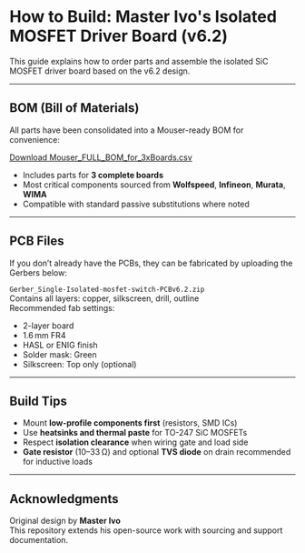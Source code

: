 # How to Build: Master Ivo's Isolated MOSFET Driver Board (v6.2)

This guide explains how to order parts and assemble the isolated SiC MOSFET driver board based on the v6.2 design.

---

## BOM (Bill of Materials)

All parts have been consolidated into a Mouser-ready BOM for convenience:

 [Download Mouser_FULL_BOM_for_3xBoards.csv](./Mouser_FULL_BOM_for_3xBoards.csv)

- Includes parts for **3 complete boards**
- Most critical components sourced from **Wolfspeed**, **Infineon**, **Murata**, **WIMA**
- Compatible with standard passive substitutions where noted

---

## PCB Files

If you don’t already have the PCBs, they can be fabricated by uploading the Gerbers below:

 `Gerber_Single-Isolated-mosfet-switch-PCBv6.2.zip`  
 Contains all layers: copper, silkscreen, drill, outline  
 Recommended fab settings:
- 2-layer board
- 1.6 mm FR4
- HASL or ENIG finish
- Solder mask: Green
- Silkscreen: Top only (optional)

---

## Build Tips

- Mount **low-profile components first** (resistors, SMD ICs)
- Use **heatsinks and thermal paste** for TO-247 SiC MOSFETs
- Respect **isolation clearance** when wiring gate and load side
- **Gate resistor** (10–33 Ω) and optional **TVS diode** on drain recommended for inductive loads

---

## Acknowledgments

Original design by **Master Ivo**  
This repository extends his open-source work with sourcing and support documentation.

